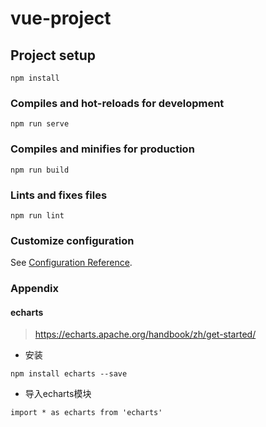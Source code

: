 # vue-project

## Project setup
```
npm install
```

### Compiles and hot-reloads for development
```
npm run serve
```

### Compiles and minifies for production
```
npm run build
```

### Lints and fixes files
```
npm run lint
```

### Customize configuration
See [Configuration Reference](https://cli.vuejs.org/config/).


### Appendix 

#### echarts

> https://echarts.apache.org/handbook/zh/get-started/

- 安装

```
npm install echarts --save
```

- 导入echarts模块   

```
import * as echarts from 'echarts'
```


